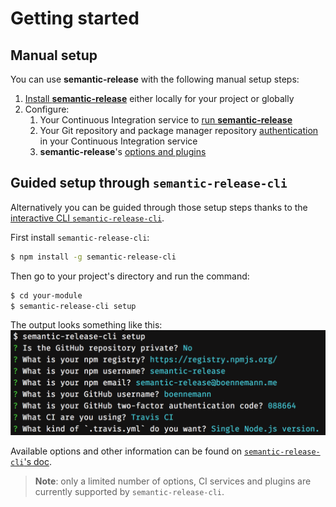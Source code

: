 # Getting started

## Manual setup

You can use **semantic-release** with the following manual setup steps:
1. [Install **semantic-release**](installation.md) either locally for your project or globally
1. Configure:
    1. Your Continuous Integration service to [run **semantic-release**](ci-configuration.md#run-semantic-release-only-after-all-tests-succeeded)
    1. Your Git repository and package manager repository [authentication](ci-configuration.md#authentication) in your Continuous Integration service
    1. **semantic-release**'s [options and plugins](configuration.md)

## Guided setup through `semantic-release-cli`
Alternatively you can be guided through those setup steps thanks to the [interactive CLI `semantic-release-cli`](https://github.com/semantic-release/cli).

First install `semantic-release-cli`:
```bash
$ npm install -g semantic-release-cli
```

Then go to your project's directory and run the command:
```bash
$ cd your-module
$ semantic-release-cli setup
```
The output looks something like this:
![dialogue](../../media/semantic-release-cli.png)

Available options and other information can be found on [`semantic-release-cli`'s doc](https://github.com/semantic-release/cli#semantic-release-cli).

> **Note**: only a limited number of options, CI services and plugins are currently supported by `semantic-release-cli`.
